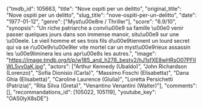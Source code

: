 {"tmdb_id": 105663, "title": "Nove ospiti per un delitto", "original_title": "Nove ospiti per un delitto", "slug_title": "nove-ospiti-per-un-delitto", "date": "1977-01-12", "genre": ["Myst\u00e8re / Thriller"], "score": "6.9/10", "synopsis": "Un riche patriarche a convi\u00e9 sa famille \u00e0 venir passer quelques jours dans son immense manoir, situ\u00e9 sur une \u00eele. Le vieil homme et ses trois fils d\u00e9tiennent un lourd secret qui va se r\u00e9v\u00e9ler vite mortel car un myst\u00e9rieux assassin les \u00e9liminera les uns apr\u00e8s les autres.", "image": "https://image.tmdb.org/t/p/w185_and_h278_bestv2/hJ1sfXE8wHRsO07PFIIWL5vv0aK.jpg", "actors": ["Arthur Kennedy (Ubaldo)", "John Richardson (Lorenzo)", "Sofia Dionisio (Carla)", "Massimo Foschi (Elisabetta)", "Dana Ghia (Elisabetta)", "Caroline Laurence (Giulia)", "Loretta Persichetti (Patrizia)", "Rita Silva (Greta)", "Venantino Venantini (Walter)"], "comments": [], "recommandations_id": [105022, 105119], "youtube_key": "OA50lyX8sDE"}